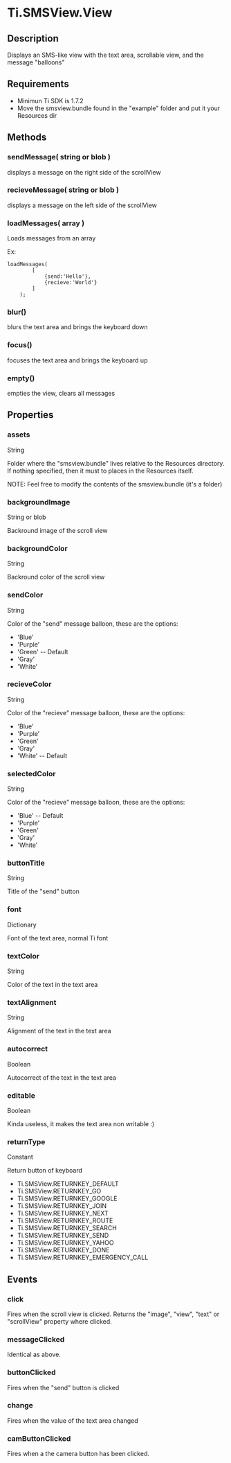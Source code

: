 # Ti.SMSView.View

## Description

Displays an SMS-like view with the text area, scrollable view, and the message "balloons"

## Requirements

- Minimun Ti SDK is 1.7.2
- Move the smsview.bundle found in the "example" folder and put it your Resources dir

## Methods

### sendMessage( string or blob )

displays a message on the right side of the scrollView
### recieveMessage( string or blob )

displays a message on the left side of the scrollView

### loadMessages( array )

Loads messages from an array

Ex:
```
loadMessages(
		[
			{send:'Hello'},
			{recieve:'World'}
		]
	);
```

### blur()

blurs the text area and brings the keyboard down

### focus()

focuses the text area and brings the keyboard up

### empty()

empties the view, clears all messages

## Properties

### assets

String

Folder where the "smsview.bundle" lives relative to the Resources directory. If nothing specified, then it must to places in the Resources itself.

NOTE: Feel free to modify the contents of the smsview.bundle (it's a folder)

### backgroundImage
String or blob

Backround image of the scroll view

### backgroundColor
String

Backround color of the scroll view

### sendColor
String

Color of the "send" message balloon, these are the options:

- 'Blue'
- 'Purple'
- 'Green' -- Default
- 'Gray'
- 'White'

### recieveColor

String

Color of the "recieve" message balloon, these are the options:

- 'Blue'
- 'Purple'
- 'Green'
- 'Gray'
- 'White' -- Default

### selectedColor

String

Color of the "recieve" message balloon, these are the options:

- 'Blue' -- Default
- 'Purple'
- 'Green'
- 'Gray'
- 'White'

### buttonTitle

String

Title of the "send" button

### font

Dictionary

Font of the text area, normal Ti font

### textColor

String

Color of the text in the text area

### textAlignment

String

Alignment of the text in the text area

### autocorrect

Boolean

Autocorrect of the text in the text area

### editable

Boolean

Kinda useless, it makes the text area non writable :)

### returnType

Constant

Return button of keyboard

- Ti.SMSView.RETURNKEY_DEFAULT
- Ti.SMSView.RETURNKEY_GO
- Ti.SMSView.RETURNKEY_GOOGLE
- Ti.SMSView.RETURNKEY_JOIN
- Ti.SMSView.RETURNKEY_NEXT
- Ti.SMSView.RETURNKEY_ROUTE
- Ti.SMSView.RETURNKEY_SEARCH
- Ti.SMSView.RETURNKEY_SEND
- Ti.SMSView.RETURNKEY_YAHOO
- Ti.SMSView.RETURNKEY_DONE
- Ti.SMSView.RETURNKEY_EMERGENCY_CALL

## Events

### click

Fires when the scroll view is clicked. Returns the "image", "view", "text" or "scrollView" property where clicked.

### messageClicked

Identical as above.

### buttonClicked

Fires when the "send" button is clicked

### change

Fires when the value of the text area changed

### camButtonClicked

Fires when a the camera button has been clicked.